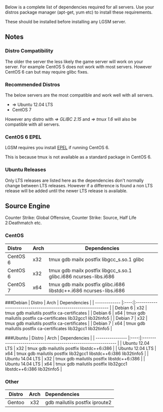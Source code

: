 Below is a complete list of dependencies required for all servers. Use your distros package manager (apt-get, yum etc) to install these requirements.

These should be installed before installing any LGSM server.

## Notes
### Distro Compatibility
The older the server the less likely the game server will work on your server. For example CentOS 5 does not work with most servers. However CentOS 6 can but may require glibc fixes.

### Recommended Distros
The below servers are the most compatible and work well with all servers.

* => Ubuntu 12.04 LTS
* CentOS 7

However any distro with _=> GLIBC 2.15_ and _=> tmux 1.6_ will also be compatible with all servers.
### CentOS 6 EPEL
LGSM requires you install [EPEL](http://download.fedoraproject.org/pub/epel/6/i386/repoview/epel-release.html) if running CentOS 6.

This is because tmux is not available as a standard package in CentOS 6.
### Ubuntu Releases
Only LTS releases are listed here as the dependencies don't normally change between LTS releases. However if a difference is found a non LTS release will be added until the newer LTS release is available.

## Source Engine
Counter Strike: Global Offensive, Counter Strike: Source, Half Life 2:Deathmatch etc.
### CentOS
| Distro        | Arch | Dependencies                                                       |
| :------------- | ---- | ------------------------------------------------------------------ |
| CentOS 6      | x32  | tmux gdb mailx postfix libgcc_s.so.1 glibc                         |
| CentOS 6      | x32  | tmux gdb mailx postfix libgcc_s.so.1 glibc.i686 ncurses-libs.i686  |
| CentOS 7      | x64  | tmux gdb mailx postfix glibc.i686 libstdc++.i686 ncurses-libs.i686 |

###Debian
| Distro        | Arch | Dependencies                                                     |
| ------------- |:----:|:---------------------------------------------------------------- |
| Debian 6      | x32  | tmux gdb mailutils postfix ca-certificates                       |
| Debian 6      | x64  | tmux gdb mailutils postfix ca-certificates lib32gcc1 lib32tinfo5 |
| Debian 7      | x32  | tmux gdb mailutils postfix ca-certificates                       |
| Debian 7      | x64  | tmux gdb mailutils postfix ca-certificates lib32gcc1 lib32tinfo5 |

###Ubuntu
| Distro           | Arch | Dependencies                                                     |
| ---------------- |:----:|:---------------------------------------------------------------- |
| Ubuntu 12.04 LTS | x32  | tmux gdb mailutils postfix libstdc++6:i386                       |
| Ubuntu 12.04 LTS | x64  | tmux gdb mailutils postfix lib32gcc1 libstdc++6:i386 lib32tinfo5 |
| Ubuntu 14.04 LTS | x32  | tmux gdb mailutils postfix libstdc++6:i386                       |
| Ubuntu 14.04 LTS | x64  | tmux gdb mailutils postfix lib32gcc1 libstdc++6:i386 lib32tinfo5 |

### Other
| Distro           | Arch | Dependencies                   |
| ---------------- |:----:|:------------------------------ |
| Gentoo           | x32  | gdb mailutils postfix iproute2 |